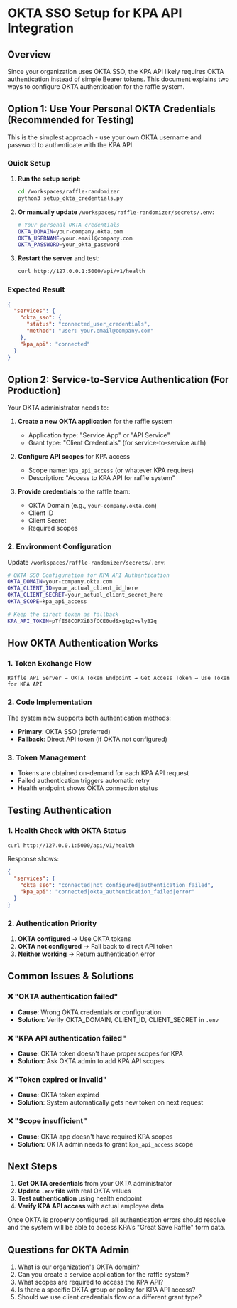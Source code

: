 # OKTA SSO Setup for KPA API Integration

## Overview

Since your organization uses OKTA SSO, the KPA API likely requires OKTA authentication instead of simple Bearer tokens. This document explains two ways to configure OKTA authentication for the raffle system.

## Option 1: Use Your Personal OKTA Credentials (Recommended for Testing)

This is the simplest approach - use your own OKTA username and password to authenticate with the KPA API.

### Quick Setup

1. **Run the setup script**:
   ```bash
   cd /workspaces/raffle-randomizer
   python3 setup_okta_credentials.py
   ```

2. **Or manually update** `/workspaces/raffle-randomizer/secrets/.env`:
   ```bash
   # Your personal OKTA credentials
   OKTA_DOMAIN=your-company.okta.com
   OKTA_USERNAME=your.email@company.com
   OKTA_PASSWORD=your_okta_password
   ```

3. **Restart the server** and test:
   ```bash
   curl http://127.0.0.1:5000/api/v1/health
   ```

### Expected Result
```json
{
  "services": {
    "okta_sso": {
      "status": "connected_user_credentials",
      "method": "user: your.email@company.com"
    },
    "kpa_api": "connected"
  }
}
```

## Option 2: Service-to-Service Authentication (For Production)

Your OKTA administrator needs to:

1. **Create a new OKTA application** for the raffle system
   - Application type: "Service App" or "API Service"
   - Grant type: "Client Credentials" (for service-to-service auth)

2. **Configure API scopes** for KPA access
   - Scope name: `kpa_api_access` (or whatever KPA requires)
   - Description: "Access to KPA API for raffle system"

3. **Provide credentials** to the raffle team:
   - OKTA Domain (e.g., `your-company.okta.com`)
   - Client ID
   - Client Secret
   - Required scopes

### 2. Environment Configuration

Update `/workspaces/raffle-randomizer/secrets/.env`:

```bash
# OKTA SSO Configuration for KPA API Authentication
OKTA_DOMAIN=your-company.okta.com
OKTA_CLIENT_ID=your_actual_client_id_here
OKTA_CLIENT_SECRET=your_actual_client_secret_here
OKTA_SCOPE=kpa_api_access

# Keep the direct token as fallback
KPA_API_TOKEN=pTfES8COPXiB3fCCE0udSxg1g2vslyB2q
```

## How OKTA Authentication Works

### 1. Token Exchange Flow

```
Raffle API Server → OKTA Token Endpoint → Get Access Token → Use Token for KPA API
```

### 2. Code Implementation

The system now supports both authentication methods:

- **Primary**: OKTA SSO (preferred)
- **Fallback**: Direct API token (if OKTA not configured)

### 3. Token Management

- Tokens are obtained on-demand for each KPA API request
- Failed authentication triggers automatic retry
- Health endpoint shows OKTA connection status

## Testing Authentication

### 1. Health Check with OKTA Status

```bash
curl http://127.0.0.1:5000/api/v1/health
```

Response shows:
```json
{
  "services": {
    "okta_sso": "connected|not_configured|authentication_failed",
    "kpa_api": "connected|okta_authentication_failed|error"
  }
}
```

### 2. Authentication Priority

1. **OKTA configured** → Use OKTA tokens
2. **OKTA not configured** → Fall back to direct API token  
3. **Neither working** → Return authentication error

## Common Issues & Solutions

### ❌ "OKTA authentication failed"
- **Cause**: Wrong OKTA credentials or configuration
- **Solution**: Verify OKTA_DOMAIN, CLIENT_ID, CLIENT_SECRET in `.env`

### ❌ "KPA API authentication failed" 
- **Cause**: OKTA token doesn't have proper scopes for KPA
- **Solution**: Ask OKTA admin to add KPA API scopes

### ❌ "Token expired or invalid"
- **Cause**: OKTA token expired
- **Solution**: System automatically gets new token on next request

### ❌ "Scope insufficient"
- **Cause**: OKTA app doesn't have required KPA scopes
- **Solution**: OKTA admin needs to grant `kpa_api_access` scope

## Next Steps

1. **Get OKTA credentials** from your OKTA administrator
2. **Update `.env` file** with real OKTA values
3. **Test authentication** using health endpoint
4. **Verify KPA API access** with actual employee data

Once OKTA is properly configured, all authentication errors should resolve and the system will be able to access KPA's "Great Save Raffle" form data.

## Questions for OKTA Admin

1. What is our organization's OKTA domain?
2. Can you create a service application for the raffle system?
3. What scopes are required to access the KPA API?
4. Is there a specific OKTA group or policy for KPA API access?
5. Should we use client credentials flow or a different grant type?
